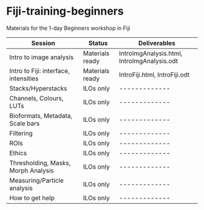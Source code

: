 # Fiji-training-beginners
Materials for the 1-day Beginners workshop in Fiji


| Session | Status | Deliverables
| ------------- | ------------- | ------------- |
| Intro to image analysis  | Materials ready | IntroImgAnalysis.html, IntroImgAnalysis.odt |
| Intro to Fiji: interface, intensities  | Materials ready  | IntroFiji.html, IntroFiji.odt |
| Stacks/Hyperstacks   | ILOs only  | ------------- |
| Channels, Colours, LUTs  | ILOs only  | ------------- |
| Bioformats, Metadata, Scale bars  | ILOs only  | ------------- |
| Filtering  | ILOs only  | ------------- |
| ROIs  | ILOs only  | ------------- |
| Ethics  | ILOs only  | ------------- |
| Thresholding, Masks, Morph Analysis   | ILOs only  | ------------- |
| Measuring/Particle analysis  | ILOs only  | ------------- |
| How to get help  | ILOs only  | ------------- |

